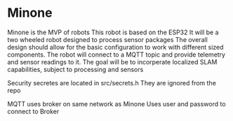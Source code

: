 # Minone
Minone is the MVP of robots
This robot is based on the ESP32
It will be a two wheeled robot
designed to process sensor packages
The overall design should allow for the basic configuration to work with different sized components.
The robot will connect to a MQTT topic and provide telemetry and sensor readings to it.
The goal will be to incorperate localized SLAM capabilities, subject to processing and sensors

Security secretes are located in src/secrets.h  They are ignored from the repo

MQTT
uses broker on same network as Minone
Uses user and password to connect to Broker
